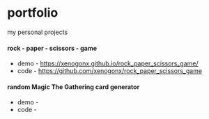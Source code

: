 # portfolio
my personal projects
#### rock - paper - scissors - game

* demo - https://xenogonx.github.io/rock_paper_scissors_game/
* code - https://github.com/xenogonx/rock_paper_scissors_game

#### random Magic The Gathering card generator
* demo - 
* code - 
